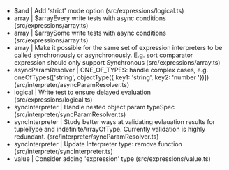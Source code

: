 - $and               | Add 'strict' mode option (src/expressions/logical.ts)
- array              | $arrayEvery write tests with async conditions (src/expressions/array.ts)
- array              | $arraySome write tests with async conditions (src/expressions/array.ts)
- array              | Make it possible for the same set of expression interpreters
            to be called synchronously or asynchronously. E.g. sort comparator
            expression should only support Synchronous (src/expressions/array.ts)
- asyncParamResolver | ONE_OF_TYPES: handle complex cases, e.g.
                         oneOfTypes(['string', objectType({ key1: 'string', key2: 'number '})]) (src/interpreter/asyncParamResolver.ts)
- logical            | Write test to ensure delayed evaluation (src/expressions/logical.ts)
- syncInterpreter    | Handle nested object param typeSpec (src/interpreter/syncParamResolver.ts)
- syncInterpreter    | Study better ways at validating evlauation results for
                      tupleType and indefiniteArrayOfType. Currently validation is highly redundant. (src/interpreter/syncParamResolver.ts)
- syncInterpreter    | Update Interpreter type: remove function (src/interpreter/syncInterpreter.ts)
- value              | Consider adding 'expression' type (src/expressions/value.ts)
